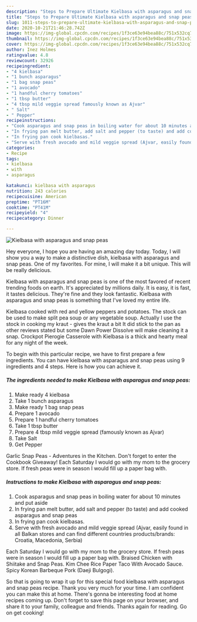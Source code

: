 ```yaml
---
description: "Steps to Prepare Ultimate Kielbasa with asparagus and snap peas"
title: "Steps to Prepare Ultimate Kielbasa with asparagus and snap peas"
slug: 1011-steps-to-prepare-ultimate-kielbasa-with-asparagus-and-snap-peas
date: 2020-10-21T21:46:28.742Z
image: https://img-global.cpcdn.com/recipes/1f3ce63e94bea88c/751x532cq70/kielbasa-with-asparagus-and-snap-peas-recipe-main-photo.jpg
thumbnail: https://img-global.cpcdn.com/recipes/1f3ce63e94bea88c/751x532cq70/kielbasa-with-asparagus-and-snap-peas-recipe-main-photo.jpg
cover: https://img-global.cpcdn.com/recipes/1f3ce63e94bea88c/751x532cq70/kielbasa-with-asparagus-and-snap-peas-recipe-main-photo.jpg
author: Inez Holmes
ratingvalue: 4.8
reviewcount: 32926
recipeingredient:
- "4 kielbasa"
- "1 bunch asparagus"
- "1 bag snap peas"
- "1 avocado"
- "1 handful cherry tomatoes"
- "1 tbsp butter"
- "4 tbsp mild veggie spread famously known as Ajvar"
- " Salt"
- " Pepper"
recipeinstructions:
- "Cook asparagus and snap peas in boiling water for about 10 minutes and put aside"
- "In frying pan melt butter, add salt and pepper (to taste) and add cooked asparagus and snap peas"
- "In frying pan cook kielbasas."
- "Serve with fresh avocado and mild veggie spread (Ajvar, easily found in all Balkan stores and can find different countries products/brands: Croatia, Macedonia, Serbia)"
categories:
- Recipe
tags:
- kielbasa
- with
- asparagus

katakunci: kielbasa with asparagus 
nutrition: 243 calories
recipecuisine: American
preptime: "PT16M"
cooktime: "PT41M"
recipeyield: "4"
recipecategory: Dinner

---
```



![Kielbasa with asparagus and snap peas](https://img-global.cpcdn.com/recipes/1f3ce63e94bea88c/751x532cq70/kielbasa-with-asparagus-and-snap-peas-recipe-main-photo.jpg)

Hey everyone, I hope you are having an amazing day today. Today, I will show you a way to make a distinctive dish, kielbasa with asparagus and snap peas. One of my favorites. For mine, I will make it a bit unique. This will be really delicious.

Kielbasa with asparagus and snap peas is one of the most favored of recent trending foods on earth. It's appreciated by millions daily. It is easy, it is fast, it tastes delicious. They're fine and they look fantastic. Kielbasa with asparagus and snap peas is something that I've loved my entire life.

Kielbasa cooked with red and yellow peppers and potatoes. The stock can be used to make split pea soup or any vegetable soup. Actually I use the stock in cooking my kraut - gives the kraut a bit It did stick to the pan as other reviews stated but some Dawn Power Dissolve will make cleaning it a snap. Crockpot Pierogie Casserole with Kielbasa is a thick and hearty meal for any night of the week.


To begin with this particular recipe, we have to first prepare a few ingredients. You can have kielbasa with asparagus and snap peas using 9 ingredients and 4 steps. Here is how you can achieve it.

<!--inarticleads1-->

##### The ingredients needed to make Kielbasa with asparagus and snap peas:

1. Make ready 4 kielbasa
1. Take 1 bunch asparagus
1. Make ready 1 bag snap peas
1. Prepare 1 avocado
1. Prepare 1 handful cherry tomatoes
1. Take 1 tbsp butter
1. Prepare 4 tbsp mild veggie spread (famously known as Ajvar)
1. Take  Salt
1. Get  Pepper


Garlic Snap Peas - Adventures in the Kitchen. Don&#39;t forget to enter the Cookbook Giveaway! Each Saturday I would go with my mom to the grocery store. If fresh peas were in season I would fill up a paper bag with. 

<!--inarticleads2-->

##### Instructions to make Kielbasa with asparagus and snap peas:

1. Cook asparagus and snap peas in boiling water for about 10 minutes and put aside
1. In frying pan melt butter, add salt and pepper (to taste) and add cooked asparagus and snap peas
1. In frying pan cook kielbasas.
1. Serve with fresh avocado and mild veggie spread (Ajvar, easily found in all Balkan stores and can find different countries products/brands: Croatia, Macedonia, Serbia)


Each Saturday I would go with my mom to the grocery store. If fresh peas were in season I would fill up a paper bag with. Braised Chicken with Shiitake and Snap Peas. Kim Chee Rice Paper Taco With Avocado Sauce. Spicy Korean Barbeque Pork (Daeji Bulgogi). 

So that is going to wrap it up for this special food kielbasa with asparagus and snap peas recipe. Thank you very much for your time. I am confident you can make this at home. There's gonna be interesting food at home recipes coming up. Don't forget to save this page on your browser, and share it to your family, colleague and friends. Thanks again for reading. Go on get cooking!
